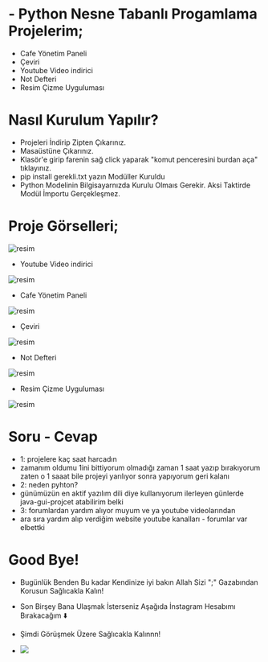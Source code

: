 # - Python Nesne Tabanlı Progamlama Projelerim;
- Cafe Yönetim Paneli 
- Çeviri
- Youtube Video indirici
- Not Defteri
- Resim Çizme Uyguluması
# Nasıl Kurulum Yapılır?
- Projeleri İndirip Zipten Çıkarınız.
- Masaüstüne Çıkarınız.
- Klasör'e girip farenin sağ click yaparak "komut penceresini burdan aça" tıklayınız.
- pip install gerekli.txt yazın Modüller Kuruldu
- Python Modelinin Bilgisayarnızda Kurulu Olmaıs Gerekir. Aksi Taktirde Modül İmportu Gerçekleşmez.
#  Proje Görselleri; 
![resim](https://user-images.githubusercontent.com/114119572/195975562-7095fc71-db82-49b5-88b7-68982b156d6b.png)

- Youtube Video indirici

![resim](https://user-images.githubusercontent.com/114119572/195975656-a3d15df3-1783-464d-9e81-8b0437d68b80.png)

- Cafe Yönetim Paneli

![resim](https://user-images.githubusercontent.com/114119572/195975827-340ca63a-1086-4ffe-b989-8d54a1d3868e.png)

- Çeviri

![resim](https://user-images.githubusercontent.com/114119572/195975993-ebaeddae-82ca-49ae-b5a6-0ed524431ab2.png)

- Not Defteri

![resim](https://user-images.githubusercontent.com/114119572/195976054-4d5c2b2f-6d89-47b2-b96e-cdc8d50347f8.png)

- Resim Çizme Uyguluması

![resim](https://user-images.githubusercontent.com/114119572/195976382-9d456951-43e5-4bda-93a8-a9be5f5f4d07.png)

# Soru - Cevap 

- 1: projelere kaç saat harcadın
- zamanım oldumu 1ini bittiyorum olmadığı zaman 1 saat yazıp bırakıyorum zaten o 1 saaat bile projeyi yarılıyor sonra yapıyorum geri kalanı
- 2: neden pyhton?
- günümüzün en aktif yazılım dili diye kullanıyorum ilerleyen günlerde java-gui-projcet atabilirim belki 
- 3: forumlardan yardım alıyor muyum ve ya youtube videolarından
- ara sıra yardım alıp verdiğim website youtube kanalları - forumlar var elbettki
# Good Bye!
- Bugünlük Benden Bu kadar Kendinize iyi bakın Allah Sizi ";" Gazabından Korusun Sağlıcakla Kalın!

- Son Birşey Bana Ulaşmak İsterseniz Aşağıda İnstagram Hesabımı Bırakacağım ⬇️
- Şimdi Görüşmek Üzere Sağlıcakla Kalınnn!

- <a href="https://instagram.com/macroooo.ala"><img src="https://img.shields.io/badge/@macrowashere-E4405F?style=flat&logo=Instagram&logoColor=white"/></a> &nbsp;
